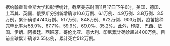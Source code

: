 据约翰霍普金斯大学和彭博统计，截至美东时间11月17日下午6时，美国、德国、土耳其、英国、俄罗斯分别新增确诊10.6万例、6.1万例、4.9万例、3.8万例、3.5万例，累计确诊4740万例、517万例、848万例、972万例、903万例，疫苗接种完毕比率为58.9%、67.7%、59.9%、69.0%、35.2%。此外，印度、巴西、法国、伊朗、阿根廷、西班牙、哥伦比亚、意大利、印尼累计确诊超过400万例。目前全球累计确诊2.55亿例，累计死亡512万例。